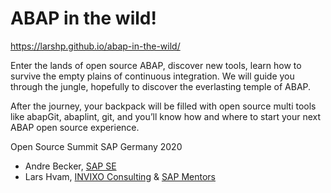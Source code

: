 # ABAP in the wild!

https://larshp.github.io/abap-in-the-wild/

Enter the lands of open source ABAP, discover new tools, learn how to survive the empty plains of continuous integration. We will guide you through the jungle, hopefully to discover the everlasting temple of ABAP.

After the journey, your backpack will be filled with open source multi tools like abapGit, abaplint, git, and you’ll know how and where to start your next ABAP open source experience.

Open Source Summit SAP Germany 2020

* Andre Becker, [SAP SE](https://www.sap.com)
* Lars Hvam, [INVIXO Consulting](https://www.invixo.com) & [SAP Mentors](https://community.sap.com/programs/influencer-programs/mentors)

